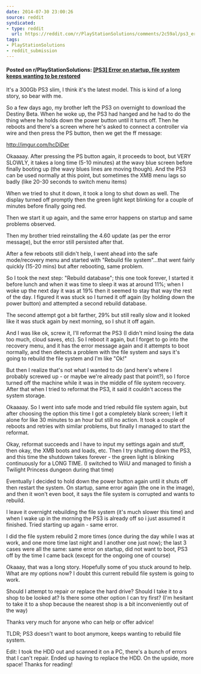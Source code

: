 ```yaml
---
date: 2014-07-30 23:00:26
source: reddit
syndicated:
- type: reddit
  url: https://reddit.com/r/PlayStationSolutions/comments/2c59al/ps3_error_on_startup_file_system_keeps_wanting_to/
tags:
- PlayStationSolutions
- reddit_submission
---
```


#### Posted on r/PlayStationSolutions: [[PS3] Error on startup, file system keeps wanting to be restored](https://reddit.com/r/PlayStationSolutions/comments/2c59al/ps3_error_on_startup_file_system_keeps_wanting_to/)

It's a 300Gb PS3 slim, I think it's the latest model. This is kind of a long story, so bear with me.

So a few days ago, my brother left the PS3 on overnight to download the Destiny Beta. When he woke up, the PS3 had hanged and he had to do the thing where he holds down the power button until it turns off. Then he reboots and there's a screen where he's asked to connect a controller via wire and then press the PS button, then we get the ff message:

http://imgur.com/hcDiDer

Okaaaay. After pressing the PS button again, it proceeds to boot, but VERY SLOWLY, it takes a long time (5-10 minutes) at the wavy blue screen before finally booting up (the wavy blues lines are moving though). And the PS3 can be used normally at this point, but sometimes the XMB menu lags so badly (like 20-30 seconds to switch menu items)

When we tried to shut it down, it took a long to shut down as well. The display turned off promptly then the green light kept blinking for a couple of minutes before finally going red.

Then we start it up again, and the same error happens on startup and same problems observed.

Then my brother tried reinstalling the 4.60 update (as per the error message), but the error still persisted after that.

After a few reboots still didn't help, I went ahead into the safe mode/recovery menu and started with "Rebuild file system"...that went fairly quickly (15-20 mins) but after rebooting, same problem.

So I took the next step: "Rebuild database"; this one took forever, I started it before lunch and when it was time to sleep it was at around 11%; when I woke up the next day it was at 19% then it seemed to stay that way the rest of the day. I figured it was stuck so I turned it off again (by holding down the power button) and attempted a second rebuild database.

The second attempt got a bit farther, 29% but still really slow and it looked like it was stuck again by next morning, so I shut it off again.

And I was like ok, screw it, I'll reformat the PS3 (I didn't mind losing the data too much, cloud saves, etc). So I reboot it again, but I forget to go into the recovery menu, and it has the error message again and it attempts to boot normally, and then detects a problem with the file system and says it's going to rebuild the file system and I'm like "Ok!" 

But then I realize that's not what I wanted to do (and here's where I probably screwed up - or maybe we're already past that point?), so I force turned off the machine while it was in the middle of file system recovery. After that when I tried to reformat the PS3, it said it couldn't access the system storage.

Okaaaay. So I went into safe mode and tried rebuild file system again, but after choosing the option this time I got a completely blank screen; I left it alone for like 30 minutes to an hour but still no action. It took a couple of reboots and retries with similar problems, but finally I managed to start the reformat.

Okay, reformat succeeds and I have to input my settings again and stuff, then okay, the XMB boots and loads, etc. Then I try shutting down the PS3, and this time the shutdown takes forever - the green light is blinking continuously for a LONG TIME. (I switched to WiiU and managed to finish a Twilight Princess dungeon during that time)

Eventually I decided to hold down the power button again until it shuts off then restart the system. On startup, same error again (the one in the image), and then it won't even boot, it says the file system is corrupted and wants to rebuild.

I leave it overnight rebuilding the file system (it's much slower this time) and when I wake up in the morning the PS3 is already off so i just assumed it finished. Tried starting up again - same error. 

I did the file system rebuild 2 more times (once during the day while I was at work, and one more time last night and I another one just now); the last 3 cases were all the same: same error on startup, did not want to boot, PS3 off by the time I came back (except for the ongoing one of course)

Okaaay, that was a long story. Hopefully some of you stuck around to help. What are my options now? I doubt this current rebuild file system is going to work.

Should I attempt to repair or replace the hard drive? Should I take it to a shop to be looked at? Is there some other option I can try first? (I'm hesitant to take it to a shop because the nearest shop is a bit inconveniently out of the way)

Thanks very much for anyone who can help or offer advice!

TLDR; PS3 doesn't want to boot anymore, keeps wanting to rebuild file system.

Edit: I took the HDD out and scanned it on a PC, there's a bunch of errors that I can't repair. Ended up having to replace the HDD. On the upside, more space! Thanks for reading!